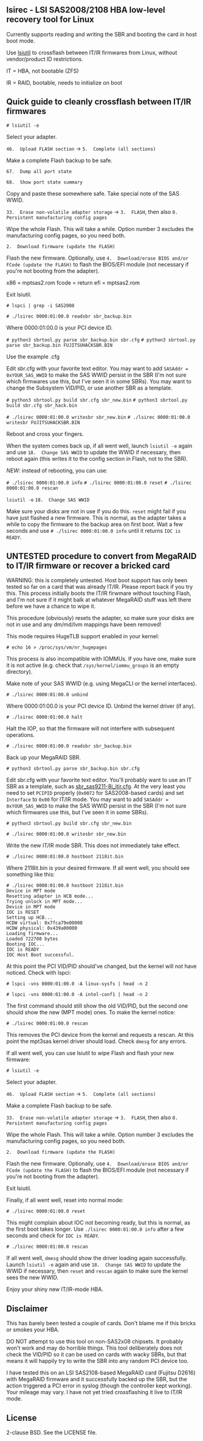 ## lsirec - LSI SAS2008/2108 HBA low-level recovery tool for Linux

Currently supports reading and writing the SBR and booting the card in host
boot mode.

Use [lsiutil](https://github.com/exactassembly/meta-xa-stm/blob/master/recipes-support/lsiutil/files/)
to crossflash between IT/IR firmwares from Linux, without vendor/product ID
restrictions.

IT = HBA, not bootable (ZFS)

IR = RAID, bootable, needs to initialize on boot

## Quick guide to cleanly crossflash between IT/IR firmwares

`# lsiutil -e`

Select your adapter.

`46.  Upload FLASH section` → `5.  Complete (all sections)`

Make a complete Flash backup to be safe.

`67.  Dump all port state`

`68.  Show port state summary`

Copy and paste these somewhere safe. Take special note of the SAS WWID.

`33.  Erase non-volatile adapter storage` → `3.  FLASH`, then also
`8.  Persistent manufacturing config pages`

Wipe the whole Flash. This will take a while. Option number 3 excludes the
manufacturing config pages, so you need both.

`2.  Download firmware (update the FLASH)`

Flash the new firmware. Optionally, use
`4.  Download/erase BIOS and/or FCode (update the FLASH)` to flash the BIOS/EFI
module (not necessary if you're not booting from the adapter).

x86 = mptsas2.rom
fcode = return
efi = mptsas2.rom

Exit lsiutil.

`# lspci | grep -i SAS2008`

`# ./lsirec 0000:01:00.0 readsbr sbr_backup.bin`

Where 0000:01:00.0 is your PCI device ID.

`# python3 sbrtool.py parse sbr_backup.bin sbr.cfg`
`# python3 sbrtool.py parse sbr_backup.bin FUJITSUHACKSBR.BIN`

Use the example .cfg

Edit sbr.cfg with your favorite text editor. You may want to add
`SASAddr = 0xYOUR_SAS_WWID` to make the SAS WWID persist in the SBR (I'm not
sure which firmwares use this, but I've seen it in some SBRs). You may want to
change the Subsystem VID/PID, or use another SBR as a template.

`# python3 sbrtool.py build sbr.cfg sbr_new.bin`
`# python3 sbrtool.py build sbr.cfg sbr_hack.bin`

`# ./lsirec 0000:01:00.0 writesbr sbr_new.bin`
`# ./lsirec 0000:01:00.0 writesbr FUJITSUHACKSBR.BIN`

Reboot and cross your fingers.

When the system comes back up, if all went well, launch `lsiutil -e` again and
use `18.  Change SAS WWID` to update the WWID if necessary, then reboot again
(this writes it to the config section in Flash, not to the SBR).

*NEW*: instead of rebooting, you can use:

`# ./lsirec 0000:01:00.0 info`
`# ./lsirec 0000:01:00.0 reset`
`# ./lsirec 0000:01:00.0 rescan`

`lsiutil -e`
`18.  Change SAS WWID`


Make sure your disks are not in use if you do this. `reset` might fail if you
have just flashed a new firmware. This is normal, as the adapter takes a while
to copy the firmware to the backup area on first boot. Wait a few seconds and
use `# ./lsirec 0000:01:00.0 info` until it returns `IOC is READY`.

## UNTESTED procedure to convert from MegaRAID to IT/IR firmware or recover a bricked card

WARNING: this is completely untested. Host boot support has only been tested
so far on a card that was already IT/IR. Please report back if you try this.
This process initially boots the IT/IR firwmare without touching Flash, and I'm
not sure if it might balk at whatever MegaRAID stuff was left there before we
have a chance to wipe it.

This procedure (obviously) resets the adapter, so make sure your disks are not
in use and any dm/md/lvm mappings have been removed!

This mode requires HugeTLB support enabled in your kernel:

`# echo 16 > /proc/sys/vm/nr_hugepages`

This process is also incompatible with IOMMUs. If you have one, make sure it
is not active (e.g. check that `/sys/kernel/iommu_groups` is an empty
directory).

Make note of your SAS WWID (e.g. using MegaCLI or the kernel interfaces).

`# ./lsirec 0000:01:00.0 unbind`

Where 0000:01:00.0 is your PCI device ID. Unbind the kernel driver (if any).

`# ./lsirec 0000:01:00.0 halt`

Halt the IOP, so that the firmware will not interfere with subsequent
operations.

`# ./lsirec 0000:01:00.0 readsbr sbr_backup.bin`

Back up your MegaRAID SBR.

`# python3 sbrtool.py parse sbr_backup.bin sbr.cfg`

Edit sbr.cfg with your favorite text editor. You'll probably want to use an IT
SBR as a template, such as
[sbr_sas9211-8i_itir.cfg](sample_sbr/sbr_sas9211-8i_itir.cfg). At the very
least you need to set `PCIPID` properly (`0x0072` for SAS2008-based cards) and
set `Interface` to `0x00` for IT/IR mode. You may want to add
`SASAddr = 0xYOUR_SAS_WWID` to make the SAS WWID persist in the SBR (I'm not
sure which firmwares use this, but I've seen it in some SBRs).

`# python3 sbrtool.py build sbr.cfg sbr_new.bin`

`# ./lsirec 0000:01:00.0 writesbr sbr_new.bin`

Write the new IT/IR mode SBR. This does not immediately take effect.

`# ./lsirec 0000:01:00.0 hostboot 2118it.bin`

Where 2118it.bin is your desired firmware. If all went well, you should see
something like this:

```
# ./lsirec 0000:01:00.0 hostboot 2118it.bin
Device in MPT mode
Resetting adapter in HCB mode...
Trying unlock in MPT mode...
Device in MPT mode
IOC is RESET
Setting up HCB...
HCDW virtual: 0x7fca79e00000
HCDW physical: 0x439a00000
Loading firmware...
Loaded 722708 bytes
Booting IOC...
IOC is READY
IOC Host Boot successful.
```

At this point the PCI VID/PID should've changed, but the kernel will not have
noticed. Check with lspci:

`# lspci -vns 0000:01:00.0 -A linux-sysfs | head -n 2`

`# lspci -vns 0000:01:00.0 -A intel-conf1 | head -n 2`

The first command should still show the old VID/PID, but the second one should
show the new (MPT mode) ones. To make the kernel notice:

`# ./lsirec 0000:01:00.0 rescan`

This removes the PCI device from the kernel and requests a rescan. At this point
the mpt3sas kernel driver should load. Check `dmesg` for any errors.

If all went well, you can use lsiutil to wipe Flash and flash your new firmware:

`# lsiutil -e`

Select your adapter.

`46.  Upload FLASH section` → `5.  Complete (all sections)`

Make a complete Flash backup to be safe.

`33.  Erase non-volatile adapter storage` → `3.  FLASH`, then also
`8.  Persistent manufacturing config pages`

Wipe the whole Flash. This will take a while. Option number 3 excludes the
manufacturing config pages, so you need both.

`2.  Download firmware (update the FLASH)`

Flash the new firmware. Optionally, use
`4.  Download/erase BIOS and/or FCode (update the FLASH)` to flash the BIOS/EFI
module (not necessary if you're not booting from the adapter).

Exit lsiutil.

Finally, if all went well, reset into normal mode:

`# ./lsirec 0000:01:00.0 reset`

This might complain about IOC not becoming ready, but this is normal, as the
first boot takes longer. Use `./lsirec 0000:01:00.0 info` after a few seconds
and check for `IOC is READY`.

`# ./lsirec 0000:01:00.0 rescan`

If all went well, `dmesg` should show the driver loading again successfully.
Launch `lsiutil -e` again and use `18.  Change SAS WWID` to update the WWID
if necessary, then `reset` and `rescan` again to make sure the kernel sees the
new WWID.

Enjoy your shiny new IT/IR-mode HBA.

## Disclaimer

This has barely been tested a couple of cards. Don't blame me if this bricks or
smokes your HBA.

DO NOT attempt to use this tool on non-SAS2x08 chipsets. It probably won't work
and may do horrible things. This tool deliberately does not check the VID/PID
so it can be used on cards with wacky SBRs, but that means it will happily
try to write the SBR into any random PCI device too.

I have tested this on an LSI SAS2108-based MegaRAID card (Fujitsu D2616) with
MegaRAID firmware and it successfully backed up the SBR, but the action
triggered a PCI error in syslog (though the controller kept working). Your
mileage may vary. I have not yet tried crossflashing it live to IT/IR mode.

## License

2-clause BSD. See the LICENSE file.
